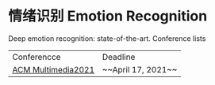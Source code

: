 # 情绪识别 Emotion Recognition
Deep emotion recognition: state-of-the-art.
Conference lists
<table>
    <tr>
        <td>Conferencce</td>
        <td>Deadline</td>
    </tr>
    <tr>
        <td><a href="https://2021.acmmm.org/" target="_blank" >ACM Multimedia2021</a></td>
        <td>~~April 17, 2021~~</td>
    </tr>
</table>

